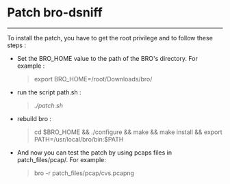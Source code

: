 # Patch bro-dsniff
--------------
To install the patch, you have to get the root privilege and to follow these steps :
 - Set the BRO_HOME value to the path of the BRO's directory. For example : 
    >export BRO_HOME=/root/Downloads/bro/
 - run the script path.sh : 
    >*./patch.sh*
 - rebuild bro : 
   	 >cd $BRO_HOME && ./configure && make && make install && export PATH=/usr/local/bro/bin:$PATH
 - And now you can test the patch by using pcaps files in patch_files/pcap/. For example: 
    >bro -r patch_files/pcap/cvs.pcapng 